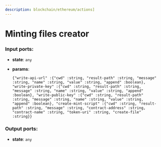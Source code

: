 ```yaml
---
description: blockchain/ethereum/actions]
---
```


# Minting files creator

### Input ports:

* __state__: `any`


* __params__: 
    ```
    {"write-api-url" :{"cwd" :string, "result-path" :string, "message" :string, "name" :string, "value" :string, "append" :boolean}, "write-private-key" :{"cwd" :string, "result-path" :string, "message" :string, "name" :string, "value" :string, "append" :boolean}, "write-public-key" :{"cwd" :string, "result-path" :string, "message" :string, "name" :string, "value" :string, "append" :boolean}, "create-mint-script" :{"cwd" :string, "result-path" :string, "message" :string, "contract-address" :string, "contract-name" :string, "token-uri" :string, "create-file" :string}}
    ```

### Output ports:

* __state__: `any`

